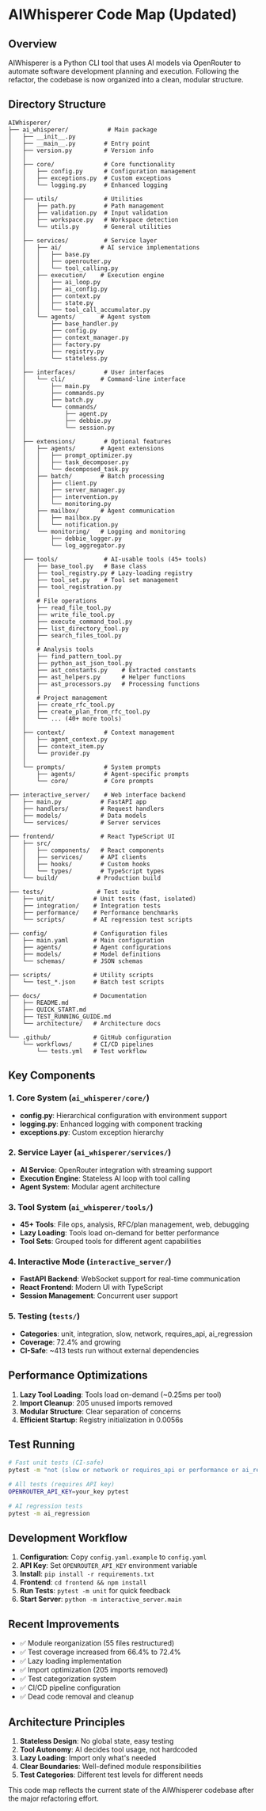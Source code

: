 # AIWhisperer Code Map (Updated)

## Overview
AIWhisperer is a Python CLI tool that uses AI models via OpenRouter to automate software development planning and execution. Following the refactor, the codebase is now organized into a clean, modular structure.

## Directory Structure

```
AIWhisperer/
├── ai_whisperer/           # Main package
│   ├── __init__.py
│   ├── __main__.py        # Entry point
│   ├── version.py         # Version info
│   │
│   ├── core/              # Core functionality
│   │   ├── config.py      # Configuration management
│   │   ├── exceptions.py  # Custom exceptions
│   │   └── logging.py     # Enhanced logging
│   │
│   ├── utils/             # Utilities
│   │   ├── path.py        # Path management
│   │   ├── validation.py  # Input validation
│   │   ├── workspace.py   # Workspace detection
│   │   └── utils.py       # General utilities
│   │
│   ├── services/          # Service layer
│   │   ├── ai/           # AI service implementations
│   │   │   ├── base.py
│   │   │   ├── openrouter.py
│   │   │   └── tool_calling.py
│   │   ├── execution/    # Execution engine
│   │   │   ├── ai_loop.py
│   │   │   ├── ai_config.py
│   │   │   ├── context.py
│   │   │   ├── state.py
│   │   │   └── tool_call_accumulator.py
│   │   └── agents/       # Agent system
│   │       ├── base_handler.py
│   │       ├── config.py
│   │       ├── context_manager.py
│   │       ├── factory.py
│   │       ├── registry.py
│   │       └── stateless.py
│   │
│   ├── interfaces/        # User interfaces
│   │   └── cli/          # Command-line interface
│   │       ├── main.py
│   │       ├── commands.py
│   │       ├── batch.py
│   │       └── commands/
│   │           ├── agent.py
│   │           ├── debbie.py
│   │           └── session.py
│   │
│   ├── extensions/        # Optional features
│   │   ├── agents/       # Agent extensions
│   │   │   ├── prompt_optimizer.py
│   │   │   ├── task_decomposer.py
│   │   │   └── decomposed_task.py
│   │   ├── batch/        # Batch processing
│   │   │   ├── client.py
│   │   │   ├── server_manager.py
│   │   │   ├── intervention.py
│   │   │   └── monitoring.py
│   │   ├── mailbox/      # Agent communication
│   │   │   ├── mailbox.py
│   │   │   └── notification.py
│   │   └── monitoring/   # Logging and monitoring
│   │       ├── debbie_logger.py
│   │       └── log_aggregator.py
│   │
│   ├── tools/             # AI-usable tools (45+ tools)
│   │   ├── base_tool.py   # Base class
│   │   ├── tool_registry.py # Lazy-loading registry
│   │   ├── tool_set.py    # Tool set management
│   │   ├── tool_registration.py
│   │   │
│   │   # File operations
│   │   ├── read_file_tool.py
│   │   ├── write_file_tool.py
│   │   ├── execute_command_tool.py
│   │   ├── list_directory_tool.py
│   │   ├── search_files_tool.py
│   │   │
│   │   # Analysis tools
│   │   ├── find_pattern_tool.py
│   │   ├── python_ast_json_tool.py
│   │   ├── ast_constants.py    # Extracted constants
│   │   ├── ast_helpers.py      # Helper functions
│   │   ├── ast_processors.py   # Processing functions
│   │   │
│   │   # Project management
│   │   ├── create_rfc_tool.py
│   │   ├── create_plan_from_rfc_tool.py
│   │   └── ... (40+ more tools)
│   │
│   ├── context/           # Context management
│   │   ├── agent_context.py
│   │   ├── context_item.py
│   │   └── provider.py
│   │
│   └── prompts/           # System prompts
│       ├── agents/        # Agent-specific prompts
│       └── core/          # Core prompts
│
├── interactive_server/    # Web interface backend
│   ├── main.py           # FastAPI app
│   ├── handlers/         # Request handlers
│   ├── models/           # Data models
│   └── services/         # Server services
│
├── frontend/             # React TypeScript UI
│   ├── src/
│   │   ├── components/   # React components
│   │   ├── services/     # API clients
│   │   ├── hooks/        # Custom hooks
│   │   └── types/        # TypeScript types
│   └── build/           # Production build
│
├── tests/               # Test suite
│   ├── unit/           # Unit tests (fast, isolated)
│   ├── integration/    # Integration tests
│   ├── performance/    # Performance benchmarks
│   └── scripts/        # AI regression test scripts
│
├── config/             # Configuration files
│   ├── main.yaml       # Main configuration
│   ├── agents/         # Agent configurations
│   ├── models/         # Model definitions
│   └── schemas/        # JSON schemas
│
├── scripts/            # Utility scripts
│   └── test_*.json     # Batch test scripts
│
├── docs/               # Documentation
│   ├── README.md
│   ├── QUICK_START.md
│   ├── TEST_RUNNING_GUIDE.md
│   └── architecture/   # Architecture docs
│
└── .github/            # GitHub configuration
    └── workflows/      # CI/CD pipelines
        └── tests.yml   # Test workflow
```

## Key Components

### 1. Core System (`ai_whisperer/core/`)
- **config.py**: Hierarchical configuration with environment support
- **logging.py**: Enhanced logging with component tracking
- **exceptions.py**: Custom exception hierarchy

### 2. Service Layer (`ai_whisperer/services/`)
- **AI Service**: OpenRouter integration with streaming support
- **Execution Engine**: Stateless AI loop with tool calling
- **Agent System**: Modular agent architecture

### 3. Tool System (`ai_whisperer/tools/`)
- **45+ Tools**: File ops, analysis, RFC/plan management, web, debugging
- **Lazy Loading**: Tools load on-demand for better performance
- **Tool Sets**: Grouped tools for different agent capabilities

### 4. Interactive Mode (`interactive_server/`)
- **FastAPI Backend**: WebSocket support for real-time communication
- **React Frontend**: Modern UI with TypeScript
- **Session Management**: Concurrent user support

### 5. Testing (`tests/`)
- **Categories**: unit, integration, slow, network, requires_api, ai_regression
- **Coverage**: 72.4% and growing
- **CI-Safe**: ~413 tests run without external dependencies

## Performance Optimizations

1. **Lazy Tool Loading**: Tools load on-demand (~0.25ms per tool)
2. **Import Cleanup**: 205 unused imports removed
3. **Modular Structure**: Clear separation of concerns
4. **Efficient Startup**: Registry initialization in 0.0056s

## Test Running

```bash
# Fast unit tests (CI-safe)
pytest -m "not (slow or network or requires_api or performance or ai_regression)"

# All tests (requires API key)
OPENROUTER_API_KEY=your_key pytest

# AI regression tests
pytest -m ai_regression
```

## Development Workflow

1. **Configuration**: Copy `config.yaml.example` to `config.yaml`
2. **API Key**: Set `OPENROUTER_API_KEY` environment variable
3. **Install**: `pip install -r requirements.txt`
4. **Frontend**: `cd frontend && npm install`
5. **Run Tests**: `pytest -m unit` for quick feedback
6. **Start Server**: `python -m interactive_server.main`

## Recent Improvements

- ✅ Module reorganization (55 files restructured)
- ✅ Test coverage increased from 66.4% to 72.4%
- ✅ Lazy loading implementation
- ✅ Import optimization (205 imports removed)
- ✅ Test categorization system
- ✅ CI/CD pipeline configuration
- ✅ Dead code removal and cleanup

## Architecture Principles

1. **Stateless Design**: No global state, easy testing
2. **Tool Autonomy**: AI decides tool usage, not hardcoded
3. **Lazy Loading**: Import only what's needed
4. **Clear Boundaries**: Well-defined module responsibilities
5. **Test Categories**: Different test levels for different needs

This code map reflects the current state of the AIWhisperer codebase after the major refactoring effort.